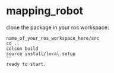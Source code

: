 # mapping_robot
clone the package in your ros workspace:
```
name_of_your_ros_workspace_here/src
cd ..
colcon build 
source install/local.setup
``
ready to start.
